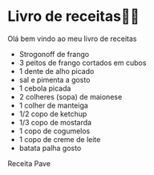 

 # Livro de receitas:man_cook:



 Olá bem vindo ao meu livro de receitas

 -  Strogonoff de frango
 -  3 peitos de frango cortados em cubos
-  1 dente de alho picado
-  sal e pimenta a gosto
-  1 cebola picada
-  2 colheres (sopa) de maionese
-  1 colher de manteiga
-  1/2 copo de ketchup
-  1/3 copo de mostarda
-  1 copo de cogumelos
-  1 copo de creme de leite
-  batata palha gosto



Receita Pave
